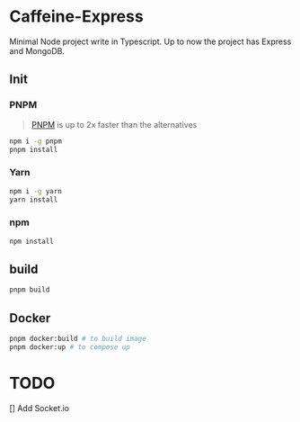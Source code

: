 # Caffeine-Express

Minimal Node project write in Typescript. Up to now the project has Express and MongoDB.

## Init

### PNPM

> [PNPM](https://pnpm.io/) is up to 2x faster than the alternatives

```sh
npm i -g pnpm
pnpm install
```

### Yarn

```sh
npm i -g yarn
yarn install
```

### npm

```sh
npm install
```

## build

```sh
pnpm build
```

## Docker

```sh
pnpm docker:build # to build image
pnpm docker:up # to compose up
```

# TODO

[] Add Socket.io
